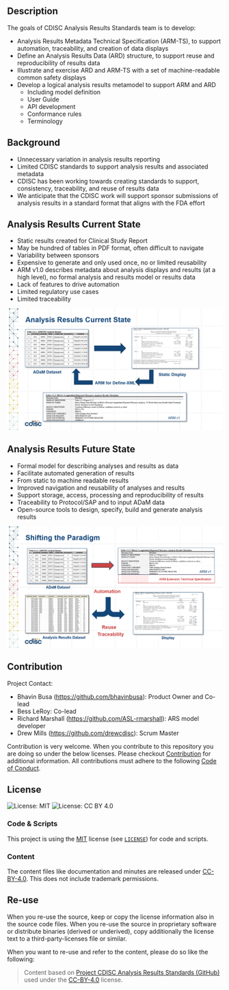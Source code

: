 ## Description

The goals of CDISC Analysis Results Standards team is to develop:
  - Analysis Results Metadata Technical Specification (ARM-TS), to support automation, traceability, and creation of data displays
  - Define an Analysis Results Data (ARD) structure, to support reuse and reproducibility of results data
  - Illustrate and exercise ARD and ARM-TS with a set of machine-readable common safety displays 
  - Develop a logical analysis results metamodel to support ARM and ARD
    - Including model definition
    - User Guide
    - API development
    - Conformance rules
    - Terminology

## Background

  - Unnecessary variation in analysis results reporting
  - Limited CDISC standards to support analysis results and associated metadata
  - CDISC has been working towards creating standards to support, consistency, traceability, and reuse of results data
  - We anticipate that the CDISC work will support sponsor submissions of analysis results in a standard format that aligns with the FDA effort

## Analysis Results Current State

- Static results created for Clinical Study Report
- May be hundred of tables in PDF format, often difficult to navigate
- Variability between sponsors 
- Expensive to generate and only used once, no or limited reusability 
- ARM v1.0 describes metadata about analysis displays and results (at a high level), no formal analysis and results model or results data
- Lack of features to drive automation 
- Limited regulatory use cases 
- Limited traceability 

![Analysis Results Current State](images/AR-current-state.png)

## Analysis Results Future State
  - Formal model for describing analyses and results as data
  - Facilitate automated generation of results
  - From static to machine readable results
  - Improved navigation and reusability of analyses and results
  - Support storage, access, processing and reproducibility of results 
  - Traceability to Protocol/SAP and to input ADaM data 
  - Open-source tools to design, specify, build and generate analysis results
 
![Analysis Results Future State](images/AR-future-state.png)

## Contribution

Project Contact: 
- Bhavin Busa (https://github.com/bhavinbusa): Product Owner and Co-lead
- Bess LeRoy: Co-lead
- Richard Marshall (https://github.com/ASL-rmarshall): ARS model developer
- Drew Mills (https://github.com/drewcdisc): Scrum Master

Contribution is very welcome. When you contribute to this repository you are doing so under the below licenses. Please checkout [Contribution](CONTRIBUTING.md) for additional information. All contributions must adhere to the following [Code of Conduct](CODE_OF_CONDUCT.md).

## License

![License: MIT](https://img.shields.io/badge/License-MIT-blue.svg) ![License: CC BY 4.0](https://img.shields.io/badge/License-CC_BY_4.0-blue.svg)

### Code & Scripts

This project is using the [MIT](http://www.opensource.org/licenses/MIT "The MIT License | Open Source Initiative") license (see [`LICENSE`](LICENSE)) for code and scripts.

### Content

The content files like documentation and minutes are released under [CC-BY-4.0](https://creativecommons.org/licenses/by/4.0/). This does not include trademark permissions.

## Re-use

When you re-use the source, keep or copy the license information also in the source code files. When you re-use the source in proprietary software or distribute binaries (derived or underived), copy additionally the license text to a third-party-licenses file or similar.

When you want to re-use and refer to the content, please do so like the following:

> Content based on [Project CDISC Analysis Results Standards (GitHub)](https://github.com/cdisc-org/analysis-results-standard) used under the [CC-BY-4.0](https://creativecommons.org/licenses/by/4.0/) license.




